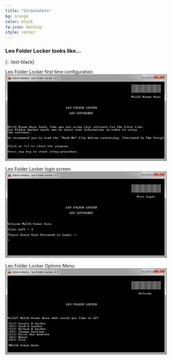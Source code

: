 ```yaml
---
title: "Screenshots"
bg: orange
color: black
fa-icon: desktop
style: center
---
```


### Leo Folder Locker looks like...
{: .text-black}

Leo Folder Locker first time configuration
![LeoFolderLocker1](img/pic1.png)

Leo Folder Locker login screen
![LeoFolderLocker2](img/pic2.png)

Leo Folder Locker Options Menu
![LeoFolderLocker3](img/pic3.png)